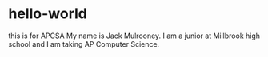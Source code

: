 # hello-world
this is for APCSA
My name is Jack Mulrooney. I am a junior at Millbrook high school and I am taking AP Computer Science.
